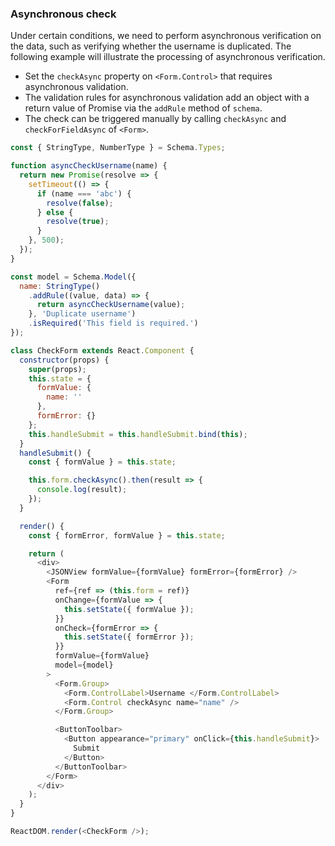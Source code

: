### Asynchronous check

Under certain conditions, we need to perform asynchronous verification on the data, such as verifying whether the username is duplicated. The following example will illustrate the processing of asynchronous verification.

- Set the `checkAsync` property on `<Form.Control>` that requires asynchronous validation.
- The validation rules for asynchronous validation add an object with a return value of Promise via the `addRule` method of `schema`.
- The check can be triggered manually by calling `checkAsync` and `checkForFieldAsync` of `<Form>`.

<!--start-code-->

```js
const { StringType, NumberType } = Schema.Types;

function asyncCheckUsername(name) {
  return new Promise(resolve => {
    setTimeout(() => {
      if (name === 'abc') {
        resolve(false);
      } else {
        resolve(true);
      }
    }, 500);
  });
}

const model = Schema.Model({
  name: StringType()
    .addRule((value, data) => {
      return asyncCheckUsername(value);
    }, 'Duplicate username')
    .isRequired('This field is required.')
});

class CheckForm extends React.Component {
  constructor(props) {
    super(props);
    this.state = {
      formValue: {
        name: ''
      },
      formError: {}
    };
    this.handleSubmit = this.handleSubmit.bind(this);
  }
  handleSubmit() {
    const { formValue } = this.state;

    this.form.checkAsync().then(result => {
      console.log(result);
    });
  }

  render() {
    const { formError, formValue } = this.state;

    return (
      <div>
        <JSONView formValue={formValue} formError={formError} />
        <Form
          ref={ref => (this.form = ref)}
          onChange={formValue => {
            this.setState({ formValue });
          }}
          onCheck={formError => {
            this.setState({ formError });
          }}
          formValue={formValue}
          model={model}
        >
          <Form.Group>
            <Form.ControlLabel>Username </Form.ControlLabel>
            <Form.Control checkAsync name="name" />
          </Form.Group>

          <ButtonToolbar>
            <Button appearance="primary" onClick={this.handleSubmit}>
              Submit
            </Button>
          </ButtonToolbar>
        </Form>
      </div>
    );
  }
}

ReactDOM.render(<CheckForm />);
```

<!--end-code-->
